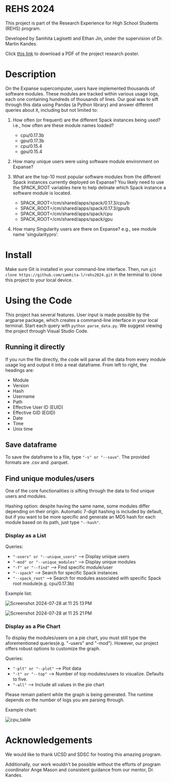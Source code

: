 # REHS 2024
This project is part of the Research Experience for High School Students (REHS) program. 

Developed by Samhita Lagisetti and Ethan Jin, under the supervision of Dr. Martin Kandes.

Click [this link](https://github.com/user-attachments/files/16488524/Ethan.J.Samhita.L.Martin.K.REHS.2024.pdf) to download a PDF of the project research poster.


# Description
On the Expanse supercomputer, users have implemented thousands of software modules. These modules are tracked within various usage logs, each one containing hundreds of thousands of lines. Our goal was to sift through this data using Pandas (a Python library) and answer different queries about it, including but not limited to:

  1. How often (or frequent) are the different Spack instances being used? i.e., how often are these module names loaded?
     - cpu/0.17.3b
     - gpu/0.17.3b
     - cpu/0.15.4
     - gpu/0.15.4
    
  2. How many unique users were using software module environment on Expanse?
  
  3. What are the top-10 most popular software modules from the different Spack instances currently deployed on Expanse? You likely need to use the SPACK_ROOT variables here to help delinate which Spack instance a software module is located.
     - SPACK_ROOT=/cm/shared/apps/spack/0.17.3/cpu/b
     - SPACK_ROOT=/cm/shared/apps/spack/0.17.3/gpu/b
     - SPACK_ROOT=/cm/shared/apps/spack/cpu
     - SPACK_ROOT=/cm/shared/apps/spack/gpu
    
  4. How many Singularity users are there on Expanse? e.g., see module name 'singularitypro'.


# Install
Make sure Git is installed in your command-line interface. Then, run `git clone https://github.com/samhita-l/rehs2024.git` in the terminal to clone this project to your local device. 

# Using the Code
This project has several features. User input is made possible by the argparse package, which creates a command-line interface in your local terminal. Start each query with `python parse_data.py`. We suggest viewing the project through Visual Studio Code.

## Running it directly
If you run the file directly, the code will parse all the data from every module usage log and output it into a neat dataframe. From left to right, the headings are:
  - Module
  - Version
  - Hash
  - Username
  - Path
  - Effective User ID (EUID)
  - Effective GID (EGID)
  - Date
  - Time
  - Unix time
## Save dataframe
To save the dataframe to a file, type `"-s" or "--save"`. The provided formats are .csv and .parquet.
## Find unique modules/users
One of the core functionalities is sifting through the data to find unique users and modules.

Hashing option: despite having the same name, some modules differ depending on their origin. Automatic 7-digit hashing is included by default, but if you want to be more specific and generate an MD5 hash for each module based on its path, just type `"--hash"`.
### Display as a List
Queries:
  - `"-users" or "--unique_users"` --> Display unique users
  - `"-mod" or "--unique_modules"` --> Display unique modules
  - `"-f" or "--find"` --> Find specific module/user
  - `"--spack"` --> Search for specific Spack instances
  - `"--spack_root"` --> Search for modules associated with specific Spack root module(e.g. cpu/0.17.3b)

Example list:

![Screenshot 2024-07-28 at 11 25 13 PM](https://github.com/user-attachments/assets/e02837ea-0f3b-493b-9cea-223228d3cb72)

![Screenshot 2024-07-28 at 11 25 21 PM](https://github.com/user-attachments/assets/8532a912-941b-4bcf-b03d-4c5de803555c)
### Display as a Pie Chart
To display the modules/users on a pie chart, you must still type the aforementioned queries(e.g. "-users" and "-mod"). However, our project offers robust options to customize the graph.

Queries: 
  - `"-plt" or "--plot"` --> Plot data
  - `"-t" or "--top"` --> Number of top modules/users to visualize. Defaults to five.
  - `"-all"` --> Include all values in the pie chart

Please remain patient while the graph is being generated. The runtime depends on the number of logs you are parsing through.

Example chart:

![cpu_table](https://github.com/user-attachments/assets/97ec0059-fee8-4824-924a-044f448e785c)
# Acknowledgements
We would like to thank UCSD and SDSC for hosting this amazing program. 

Additionally, our work wouldn't be possible without the efforts of program coordinator Ange Mason and consistent guidance from our mentor, Dr. Kandes.

